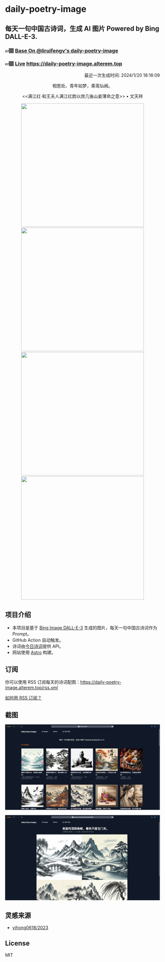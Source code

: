 
# daily-poetry-image

## 每天一句中国古诗词，生成 AI 图片 Powered by Bing DALL-E-3.

### 👉🏽 [Base On @liruifengv's daily-poetry-image](https://github.com/liruifengv/daily-poetry-image)

### 👉🏽 [Live](https://daily-poetry-image.alterem.top/) https://daily-poetry-image.alterem.top

<p align="right">
  最近一次生成时间: 2024/1/20 18:16:09
</p>
<p align="center">
相思处、青年如梦，乘鸾仙阙。
</p>
<p align="center">
<<满江红·和王夫人满江红韵以庶几後山妾薄命之意>> • 文天祥
</p>
<p align="center">
<img src="https://tse1.mm.bing.net/th/id/OIG.eqnzpJqjpdQoTQPu7Pqz" height="400" width="400" />
<img src="https://tse2.mm.bing.net/th/id/OIG.DFRW1n8xJYB91oKfUSWX" height="400" width="400" />
<img src="https://tse2.mm.bing.net/th/id/OIG.f5YVrcPV13Be.58FzhTg" height="400" width="400" />
<img src="https://tse3.mm.bing.net/th/id/OIG.QIYerLe67L0yUbTsix_T" height="400" width="400" />
</p>

## 项目介绍

-   本项目是基于 [Bing Image DALL-E-3](https://www.bing.com/images/create) 生成的图片，每天一句中国古诗词作为 Prompt。
-   GitHub Action 自动触发。
-   诗词由[今日诗词](https://www.jinrishici.com/)提供 API。
-   网站使用 [Astro](https://astro.build) 构建。

## 订阅

你可以使用 RSS 订阅每天的诗词配图：https://daily-poetry-image.alterem.top/rss.xml

[如何用 RSS 订阅？](https://zhuanlan.zhihu.com/p/55026716)

## 截图

![图片列表](./screenshots/Snipaste_2023-12-28_21-00-26.png)

![图片详情](./screenshots/Snipaste_2023-12-28_21-00-53.png)

## 灵感来源

-   [yihong0618/2023](https://github.com/yihong0618/2023)

## License

MIT
